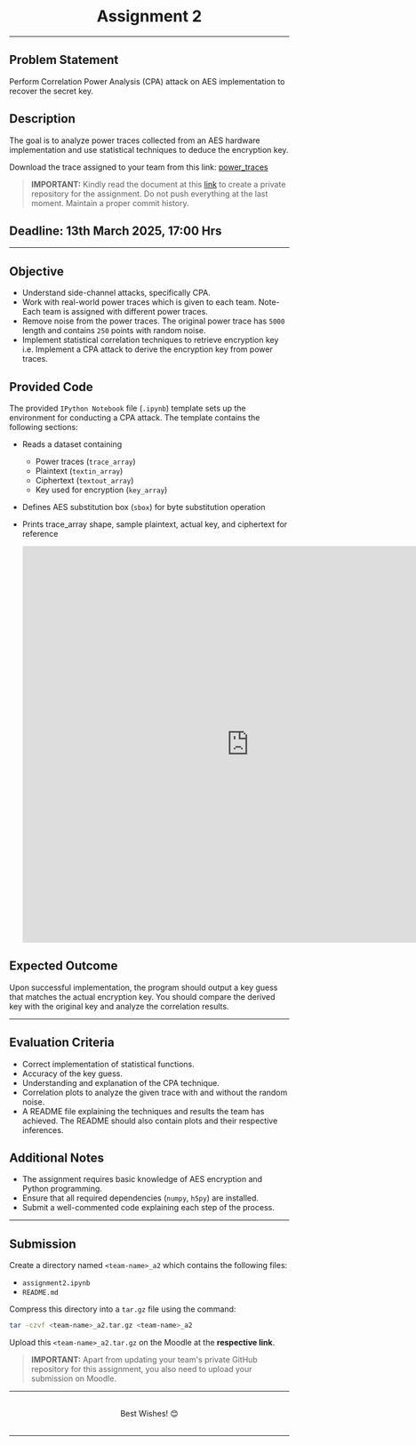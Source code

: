 
<center>
    <h1>Assignment 2</h1>
</center>

---

## Problem Statement

Perform Correlation Power Analysis (CPA) attack on AES implementation to recover the secret key.

## Description

The goal is to analyze power traces collected from an AES hardware implementation and use statistical techniques to deduce the encryption key.

Download the trace assigned to your team from this link: [power_traces](https://iitbacin-my.sharepoint.com/:f:/g/personal/23m0815_iitb_ac_in/EtmktXQHLtVBmngzaOJQmIEBLj7-1JvfmUHx2CX2YmNaQA?e=PFHkq3)

> **IMPORTANT:** Kindly read the document at this [link](https://docs.google.com/document/d/1mSn4DSswocpQWICLW3UECwfau9wv4tnNMKFrlwPCODQ/edit?usp=sharing) to create a private repository for the assignment. Do not push everything at the last moment. Maintain a proper commit history.

## Deadline: 13th March 2025, 17:00 Hrs

---

## Objective

- Understand side-channel attacks, specifically CPA.
- Work with real-world power traces which is given to each team. Note-Each team is assigned with different power traces.
- Remove noise from the power traces. The original power trace has `5000` length and contains `250` points with random noise.
- Implement statistical correlation techniques to retrieve encryption key i.e. Implement a CPA attack to derive the encryption key from power traces.

## Provided Code

The provided `IPython Notebook` file (`.ipynb`) template sets up the environment for conducting a CPA attack. The template contains the following sections:

- Reads a dataset containing
  - Power traces (`trace_array`)
  - Plaintext (`textin_array`)
  - Ciphertext (`textout_array`)
  - Key used for encryption (`key_array`)
- Defines AES substitution box (`sbox`) for byte substitution operation
- Prints trace_array shape, sample plaintext, actual key, and ciphertext for reference

  <center>
    <iframe
      src="https://carbon.now.sh/embed?bg=rgba%28171%2C+184%2C+195%2C+1%29&t=seti&wt=none&l=python&width=680&ds=false&dsyoff=20px&dsblur=68px&wc=false&wa=true&pv=7px&ph=7px&ln=false&fl=1&fm=Hack&fs=14px&lh=133%25&si=false&es=2x&wm=false&code=%2523%2520put%2520the%2520path%2520of%2520the%2520downloaded%2520h5%2520file%2520which%2520was%2520assigned%2520to%2520your%2520team%250Afile%2520%253D%2520%2522path_to_file%252Fteam_name.h5%2522%250A%250A%2523------------------------------DO%2520NOT%2520EDIT%2520THE%2520BELOW%2520CODE----------------------------------%2523%250Aimport%2520h5py%250Aimport%2520numpy%2520as%2520np%250Awith%2520h5py.File%28file%252C%2520%2522r%2522%29%2520as%2520hf%253A%250A%2520%2520%2520%2520trace_array%2520%253D%2520np.array%28hf%255B%2522trace_array%2522%255D%29%250A%2520%2520%2520%2520textin_array%2520%253D%2520np.array%28hf%255B%2522textin_array%2522%255D%29%250A%2520%2520%2520%2520textout_array%2520%253D%2520np.array%28hf%255B%2522textout_array%2522%255D%29%250A%2520%2520%2520%2520key_array%2520%253D%2520np.array%28hf%255B%2522key_array%2522%255D%29%250A%250Asbox%2520%253D%2520%255B%250A%2520%2520%2520%2520%2523%25200%2520%2520%2520%25201%2520%2520%2520%25202%2520%2520%2520%25203%2520%2520%2520%25204%2520%2520%2520%25205%2520%2520%2520%25206%2520%2520%2520%25207%2520%2520%2520%25208%2520%2520%2520%25209%2520%2520%2520%2520a%2520%2520%2520%2520b%2520%2520%2520%2520c%2520%2520%2520%2520d%2520%2520%2520%2520e%2520%2520%2520%2520f%2520%250A%2520%2520%2520%25200x63%252C0x7c%252C0x77%252C0x7b%252C0xf2%252C0x6b%252C0x6f%252C0xc5%252C0x30%252C0x01%252C0x67%252C0x2b%252C0xfe%252C0xd7%252C0xab%252C0x76%252C%2520%2523%25200%250A%2520%2520%2520%25200xca%252C0x82%252C0xc9%252C0x7d%252C0xfa%252C0x59%252C0x47%252C0xf0%252C0xad%252C0xd4%252C0xa2%252C0xaf%252C0x9c%252C0xa4%252C0x72%252C0xc0%252C%2520%2523%25201%250A%2520%2520%2520%25200xb7%252C0xfd%252C0x93%252C0x26%252C0x36%252C0x3f%252C0xf7%252C0xcc%252C0x34%252C0xa5%252C0xe5%252C0xf1%252C0x71%252C0xd8%252C0x31%252C0x15%252C%2520%2523%25202%250A%2520%2520%2520%25200x04%252C0xc7%252C0x23%252C0xc3%252C0x18%252C0x96%252C0x05%252C0x9a%252C0x07%252C0x12%252C0x80%252C0xe2%252C0xeb%252C0x27%252C0xb2%252C0x75%252C%2520%2523%25203%250A%2520%2520%2520%25200x09%252C0x83%252C0x2c%252C0x1a%252C0x1b%252C0x6e%252C0x5a%252C0xa0%252C0x52%252C0x3b%252C0xd6%252C0xb3%252C0x29%252C0xe3%252C0x2f%252C0x84%252C%2520%2523%25204%250A%2520%2520%2520%25200x53%252C0xd1%252C0x00%252C0xed%252C0x20%252C0xfc%252C0xb1%252C0x5b%252C0x6a%252C0xcb%252C0xbe%252C0x39%252C0x4a%252C0x4c%252C0x58%252C0xcf%252C%2520%2523%25205%250A%2520%2520%2520%25200xd0%252C0xef%252C0xaa%252C0xfb%252C0x43%252C0x4d%252C0x33%252C0x85%252C0x45%252C0xf9%252C0x02%252C0x7f%252C0x50%252C0x3c%252C0x9f%252C0xa8%252C%2520%2523%25206%250A%2520%2520%2520%25200x51%252C0xa3%252C0x40%252C0x8f%252C0x92%252C0x9d%252C0x38%252C0xf5%252C0xbc%252C0xb6%252C0xda%252C0x21%252C0x10%252C0xff%252C0xf3%252C0xd2%252C%2520%2523%25207%250A%2520%2520%2520%25200xcd%252C0x0c%252C0x13%252C0xec%252C0x5f%252C0x97%252C0x44%252C0x17%252C0xc4%252C0xa7%252C0x7e%252C0x3d%252C0x64%252C0x5d%252C0x19%252C0x73%252C%2520%2523%25208%250A%2520%2520%2520%25200x60%252C0x81%252C0x4f%252C0xdc%252C0x22%252C0x2a%252C0x90%252C0x88%252C0x46%252C0xee%252C0xb8%252C0x14%252C0xde%252C0x5e%252C0x0b%252C0xdb%252C%2520%2523%25209%250A%2520%2520%2520%25200xe0%252C0x32%252C0x3a%252C0x0a%252C0x49%252C0x06%252C0x24%252C0x5c%252C0xc2%252C0xd3%252C0xac%252C0x62%252C0x91%252C0x95%252C0xe4%252C0x79%252C%2520%2523%2520a%250A%2520%2520%2520%25200xe7%252C0xc8%252C0x37%252C0x6d%252C0x8d%252C0xd5%252C0x4e%252C0xa9%252C0x6c%252C0x56%252C0xf4%252C0xea%252C0x65%252C0x7a%252C0xae%252C0x08%252C%2520%2523%2520b%250A%2520%2520%2520%25200xba%252C0x78%252C0x25%252C0x2e%252C0x1c%252C0xa6%252C0xb4%252C0xc6%252C0xe8%252C0xdd%252C0x74%252C0x1f%252C0x4b%252C0xbd%252C0x8b%252C0x8a%252C%2520%2523%2520c%250A%2520%2520%2520%25200x70%252C0x3e%252C0xb5%252C0x66%252C0x48%252C0x03%252C0xf6%252C0x0e%252C0x61%252C0x35%252C0x57%252C0xb9%252C0x86%252C0xc1%252C0x1d%252C0x9e%252C%2520%2523%2520d%250A%2520%2520%2520%25200xe1%252C0xf8%252C0x98%252C0x11%252C0x69%252C0xd9%252C0x8e%252C0x94%252C0x9b%252C0x1e%252C0x87%252C0xe9%252C0xce%252C0x55%252C0x28%252C0xdf%252C%2520%2523%2520e%250A%2520%2520%2520%25200x8c%252C0xa1%252C0x89%252C0x0d%252C0xbf%252C0xe6%252C0x42%252C0x68%252C0x41%252C0x99%252C0x2d%252C0x0f%252C0xb0%252C0x54%252C0xbb%252C0x16%2520%2520%2523%2520f%250A%255D%250Aprint%28trace_array.shape%29%250Aprint%28%27plaintext%253A%27%252Ctextin_array%255B0%255D%29%250Aprint%28%27actual%2520key%253A%27%252Ckey_array%255B0%255D%29%250Aprint%28%27ciphertext%253A%27%252Ctextout_array%255B0%255D%29%250A"
      style="width: 813px; height: 714px; border:0; transform: scale(1); overflow:hidden;"
      sandbox="allow-scripts allow-same-origin">
    </iframe>
  </center>

## Expected Outcome

Upon successful implementation, the program should output a key guess that matches the actual encryption key. You should compare the derived key with the original key and analyze the correlation results.

---

## Evaluation Criteria

- Correct implementation of statistical functions.
- Accuracy of the key guess.
- Understanding and explanation of the CPA technique.
- Correlation plots to analyze the given trace with and without the random noise.
- A README file explaining the techniques and results the team has achieved. The README should also contain plots and their respective inferences.

## Additional Notes

- The assignment requires basic knowledge of AES encryption and Python programming.
- Ensure that all required dependencies (`numpy`, `h5py`) are installed.
- Submit a well-commented code explaining each step of the process.

---

## Submission

Create a directory named `<team-name>_a2` which contains the following files:
- `assignment2.ipynb`
- `README.md`

Compress this directory into a `tar.gz` file using the command:

```sh
tar -czvf <team-name>_a2.tar.gz <team-name>_a2
```

Upload this `<team-name>_a2.tar.gz` on the Moodle at the **respective link**.

> **IMPORTANT:** Apart from updating your team's private GitHub repository for this assignment, you also need to upload your submission on Moodle.

---

<br>
<center>
  Best Wishes! 😊
</center>
<br>

---
